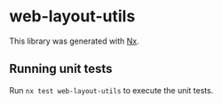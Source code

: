 # web-layout-utils

This library was generated with [Nx](https://nx.dev).

## Running unit tests

Run `nx test web-layout-utils` to execute the unit tests.
